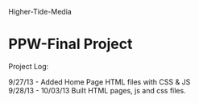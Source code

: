Higher-Tide-Media

PPW-Final Project
=================
Project Log:

9/27/13 - Added Home Page HTML files with CSS & JS<br>
9/28/13 - 10/03/13 Built HTML pages, js and css files.<br>

